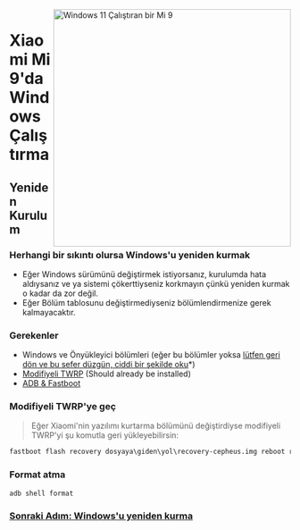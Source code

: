 <img align="right" src="https://raw.githubusercontent.com/woacepheus/Port-Windows-11-Xiaomi-Mi-9/main/cepheus.png" width="425" alt="Windows 11 Çalıştıran bir Mi 9">

# Xiaomi Mi 9'da Windows Çalıştırma

## Yeniden Kurulum

### Herhangi bir sıkıntı olursa Windows'u yeniden kurmak

- Eğer Windows sürümünü değiştirmek istiyorsanız, kurulumda hata aldıysanız ve ya sistemi çökerttiyseniz korkmayın çünkü yeniden kurmak o kadar da zor değil.
- Eğer Bölüm tablosunu değiştirmediyseniz bölümlendirmenize gerek kalmayacaktır.

### Gerekenler

- Windows ve Önyükleyici bölümleri (eğer bu bölümler yoksa [lütfen geri dön ve bu sefer düzgün, ciddi bir şekilde oku](/guide/English/1-partition-en.md)*)
- [Modifiyeli TWRP](https://github.com/woacepheus/Port-Windows-11-Xiaomi-Mi-9/releases/download/1.0/recovery-cepheus.img) (Should already be installed)
- [ADB & Fastboot](https://developer.android.com/studio/releases/platform-tools)

### Modifiyeli TWRP'ye geç
> Eğer Xiaomi'nin yazılımı kurtarma bölümünü değiştirdiyse modifiyeli TWRP'yi şu komutla geri yükleyebilirsin:
```cmd
fastboot flash recovery dosyaya\giden\yol\recovery-cepheus.img reboot recovery
```

### Format atma

```cmd
adb shell format
```

### [Sonraki Adım: Windows'u yeniden kurma](/guide/TurkishEnglish/2-install-tr.md)
